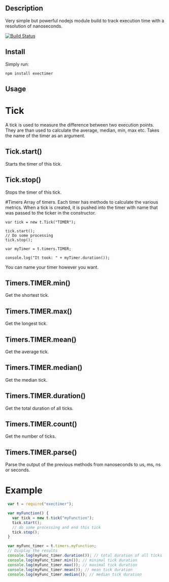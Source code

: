 Description
-----------

Very simple but powerful nodejs module build to track execution time with a resolution of nanoseconds.

[![Build Status](https://travis-ci.org/alexandrusavin/exectimer.png?branch=master)](https://travis-ci.org/alexandrusavin/exectimer)

Install
-------

Simply run:
```
npm install exectimer
```

Usage
-----

# Tick
 A tick is used to measure the difference between two execution points. They are than used to calculate the average, 
 median, min, max etc.
 Takes the name of the timer as an argument.
 
## Tick.start()
 Starts the timer of this tick.
 
## Tick.stop()
 Stops the timer of this tick.
 
#Timers
 Array of timers. Each timer has methods to calculate the various metrics. When a tick is created, it is pushed into the
 timer with name that was passed to the ticker in the constructor.
 
```
var tick = new t.Tick("TIMER");

tick.start();
// Do some processing
tick.stop();

var myTimer = t.timers.TIMER;

console.log("It took: " + myTimer.duration());
```
 You can name your timer however you want.
 
## Timers.TIMER.min()
 Get the shortest tick.

## Timers.TIMER.max()
 Get the longest tick.

## Timers.TIMER.mean()
 Get the average tick.

## Timers.TIMER.median()
 Get the median tick.

## Timers.TIMER.duration()
 Get the total duration of all ticks.

## Timers.TIMER.count()
 Get the number of ticks.

## Timers.TIMER.parse()
 Parse the output of the previous methods from nanoseconds to us, ms, ns or seconds.

# Example

```javascript
 var t = require("exectimer");

 var myFunction() {
   var tick = new t.tick("myFunction");
   tick.start();
   // do some processing and end this tick
   tick.stop();
 }

 var myFunc_timer = t.timers.myFunction;
 // Display the results
 console.log(myFunc_timer.duration()); // total duration of all ticks
 console.log(myFunc_timer.min()); // minimal tick duration
 console.log(myFunc_timer.max()); // maximal tick duration
 console.log(myFunc_timer.mean()); // mean tick duration
 console.log(myFunc_timer.median()); // median tick duration
```
